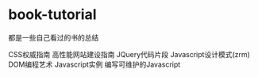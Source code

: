 # book-tutorial
都是一些自己看过的书的总结

CSS权威指南
高性能网站建设指南
JQuery代码片段
Javascript设计模式(zrm)
DOM编程艺术
Javascript实例
编写可维护的Javascript